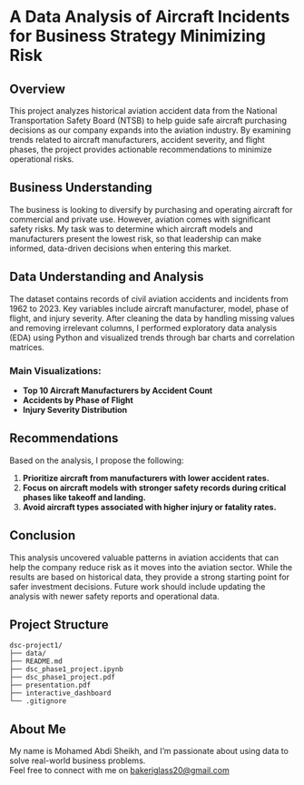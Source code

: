 # A Data Analysis of Aircraft Incidents for Business Strategy Minimizing Risk

## Overview
This project analyzes historical aviation accident data from the National Transportation Safety Board (NTSB) to help guide safe aircraft purchasing decisions as our company expands into the aviation industry. By examining trends related to aircraft manufacturers, accident severity, and flight phases, the project provides actionable recommendations to minimize operational risks.

## Business Understanding
The business is looking to diversify by purchasing and operating aircraft for commercial and private use. However, aviation comes with significant safety risks. My task was to determine which aircraft models and manufacturers present the lowest risk, so that leadership can make informed, data-driven decisions when entering this market.

## Data Understanding and Analysis
The dataset contains records of civil aviation accidents and incidents from 1962 to 2023. Key variables include aircraft manufacturer, model, phase of flight, and injury severity. After cleaning the data by handling missing values and removing irrelevant columns, I performed exploratory data analysis (EDA) using Python and visualized trends through bar charts and correlation matrices.

### Main Visualizations:
- **Top 10 Aircraft Manufacturers by Accident Count**
- **Accidents by Phase of Flight**
- **Injury Severity Distribution**

## Recommendations
Based on the analysis, I propose the following:
1. **Prioritize aircraft from manufacturers with lower accident rates.**
2. **Focus on aircraft models with stronger safety records during critical phases like takeoff and landing.**
3. **Avoid aircraft types associated with higher injury or fatality rates.**

## Conclusion
This analysis uncovered valuable patterns in aviation accidents that can help the company reduce risk as it moves into the aviation sector. While the results are based on historical data, they provide a strong starting point for safer investment decisions. Future work should include updating the analysis with newer safety reports and operational data.

## Project Structure
```
dsc-project1/
├── data/
├── README.md
├── dsc_phase1_project.ipynb
├── dsc_phase1_project.pdf
├── presentation.pdf
├── interactive_dashboard
└── .gitignore
```

## About Me
My name is Mohamed Abdi Sheikh, and I’m passionate about using data to solve real-world business problems.  
Feel free to connect with me on bakeriglass20@gmail.com